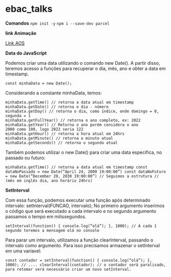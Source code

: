 # ebac_talks

**Comandos**
`npm init -y`
`npm i --save-dev parcel`

**link Animação**

[Link AOS](https://michalsnik.github.io/aos/)


**Data do JavaScript**

Podemos criar uma data utilizando o comando new Date(). A partir disso, teremos acesso a funções para recuperar o dia, mês, ano e obter a data em timestamp.

``const minhaData = new Date();``

Considerando a constante minhaData, temos:

```
minhaData.getTime() // retorna a data atual em timestamp
minhaData.getDate() // retorna o dia - número
minhaData.getDay() // retorna o dia, como índice, onde domingo = 0, segunda = 1
minhaData.getFullYear() // retorna o ano completo, ex: 2022
minhaData.getYear() // Retorna o ano porém considera o ano
2000 como 100, logo 2022 seria 122
minhaData.getHour() // retorna a hora atual em 24hrs
minhaData.getMinute() // retorna o minuto atual
minhaData.getSeconds() // retorna o segundo atual
```

Também podemos utilizar o new Date() para criar uma data específica, no passado ou futuro:

```
minhaData.getTime() // retorna a data atual em timestamp const dataNoPassado = new Date(“April 24, 2000 19:00:00”) const dataNoFuturo = new Date(“December 20, 2030 19:00:00”) // Seguimos a estrutura // (mês em inglês dia, ano horário 24hrs)

```

**SetInterval**

Com essa função, podemos executar uma função após determinado intervalo: setInterval(FUNCAO, intervalo); No primeiro argumento inserimos o código que será executado a cada intervalo e no segundo argumento passamos o tempo em milissegundos.

``` 
setInterval(function() { console.log(“olá”); }, 1000); // A cada 1 segundo teremos a mensagem olá no console

```

Para parar um intervalo, utilizamos a função clearInterval, passando o intervalo como argumento. Para isso precisamos armazenar o setInterval em uma varíavel: 

``` 
const contador = setInterval(function() { console.log(“olá”); }, 1000); // .... clearInterval(contador); // o contador será paralisado, para retomar será necessário criar um novo setInterval.

```

